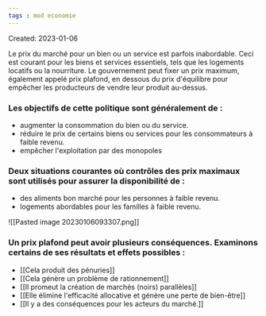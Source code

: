 ```yaml
---
tags : mod economie
---
```

Created: 2023-01-06

Le prix du marché pour un bien ou un service est parfois inabordable. Ceci est courant pour les biens et services essentiels, tels que les logements locatifs ou la nourriture. Le gouvernement peut fixer un prix maximum, également appelé prix plafond, en dessous du prix d'équilibre pour empêcher les producteurs de vendre leur produit au-dessus.

### Les objectifs de cette politique sont généralement de :
-   augmenter la consommation du bien ou du service.
-   réduire le prix de certains biens ou services pour les consommateurs à faible revenu.
-   empêcher l'exploitation par des monopoles

### Deux situations courantes où contrôles des prix maximaux sont utilisés pour assurer la disponibilité de :
-   des aliments bon marché pour les personnes à faible revenu.
-   logements abordables pour les familles à faible revenu.

![[Pasted image 20230106093307.png]]

### Un prix plafond peut avoir plusieurs conséquences. Examinons certains de ses résultats et effets possibles :
-   [[Cela produit des pénuries]] 
-   [[Cela génère un problème de rationnement]] 
-  [[Il promeut la création de marchés (noirs) parallèles]]
-  [[Elle élimine l'efficacité allocative et génère une perte de bien-être]] 
-  [[Il y a des conséquences pour les acteurs du marché.]] 
